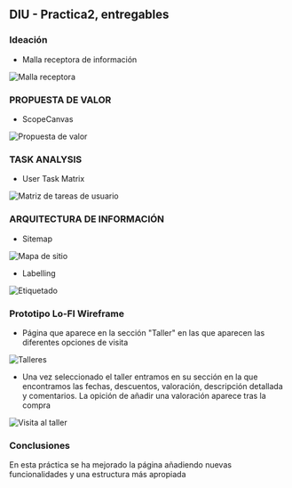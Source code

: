 ## DIU - Practica2, entregables

### Ideación 
* Malla receptora de información  

![Malla receptora](./1%20-%20Ideacion/malla%20receptora.png)



### PROPUESTA DE VALOR
* ScopeCanvas

![Propuesta de valor](./2%20-%20Propuesta%20de%20Valor/propuesta%20de%20valor.png)


### TASK ANALYSIS
* User Task Matrix 

![Matriz de tareas de usuario](./3%20-%20Analisis%20de%20Tareas/matriz%20tareas%20usuario.png)


### ARQUITECTURA DE INFORMACIÓN
* Sitemap 

![Mapa de sitio](./4%20-%20Mapa%20de%20sitio%20y%20etiquetado/sitemap.png)

* Labelling 

![Etiquetado](./4%20-%20Mapa%20de%20sitio%20y%20etiquetado/labelling.png)


### Prototipo Lo-FI Wireframe 
* Página que aparece en la sección "Taller" en las que aparecen las diferentes opciones de visita

![Talleres](./5%20-%20Bocetos/Talleres.png)

* Una vez seleccionado el taller entramos en su sección en la que encontramos las fechas, descuentos, valoración, descripción detallada y comentarios. La opición de añadir una valoración aparece tras la compra

![Visita al taller](./5%20-%20Bocetos/Visita%20al%20Taller.png)

### Conclusiones  
En esta práctica se ha mejorado la página añadiendo nuevas funcionalidades y una estructura más apropiada
